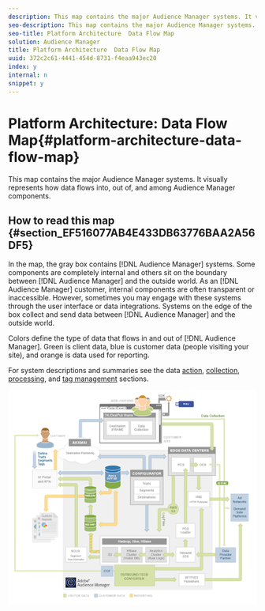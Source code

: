 ```yaml
---
description: This map contains the major Audience Manager systems. It visually represents how data flows into, out of, and among Audience Manager components.
seo-description: This map contains the major Audience Manager systems. It visually represents how data flows into, out of, and among Audience Manager components.
seo-title: Platform Architecture  Data Flow Map
solution: Audience Manager
title: Platform Architecture  Data Flow Map
uuid: 372c2c61-4441-454d-8731-f4eaa943ec20
index: y
internal: n
snippet: y
---
```


# Platform Architecture: Data Flow Map{#platform-architecture-data-flow-map}

This map contains the major Audience Manager systems. It visually represents how data flows into, out of, and among Audience Manager components.

## How to read this map {#section_EF516077AB4E433DB63776BAA2A56DF5}

<!-- 

c_compmap.xml

 -->

In the map, the gray box contains [!DNL Audience Manager] systems. Some components are completely internal and others sit on the boundary between [!DNL Audience Manager] and the outside world. As an [!DNL Audience Manager] customer, internal components are often transparent or inaccessible. However, sometimes you may engage with these systems through the user interface or data integrations. Systems on the edge of the box collect and send data between [!DNL Audience Manager] and the outside world.

Colors define the type of data that flows in and out of [!DNL Audience Manager]. Green is client data, blue is customer data (people visiting your site), and orange is data used for reporting.

For system descriptions and summaries see the data [action](../../reference/system-components/components-data-action.md#concept_7A6F1335AA634CC4887A2F39E903E507), [collection](../../reference/system-components/components-data-collection.md#concept_66CFFEBF5E8B41ED94082D562A93506E), [processing](../../reference/system-components/components-data-processing.md#concept_C17B304DDBB8425C9D9F4E94672BCC8F), and [tag management](../../reference/system-components/components-tag-management.md#concept_C48BDB96376D4410B0565FC5F01F8F66) sections.

![](assets/flowmap.png)

